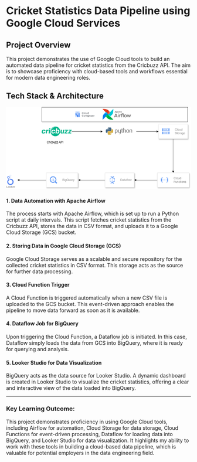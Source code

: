 # Cricket Statistics Data Pipeline using Google Cloud Services

## Project Overview

This project demonstrates the use of Google Cloud tools to build an automated data pipeline for cricket statistics from the Cricbuzz API. The aim is to showcase proficiency with cloud-based tools and workflows essential for modern data engineering roles.

## Tech Stack & Architecture

![Tech Stack & Architecture](https://github.com/Kai-334/Cricket-Statistics-Data-Pipeline-in-Google-Cloud-using-Airflow/blob/d9ee329ab1f4af5b02bb3bdd3e43edab2e83b296/Project%20Architecture.png)

#### **1. Data Automation with Apache Airflow**
The process starts with Apache Airflow, which is set up to run a Python script at daily intervals. This script fetches cricket statistics from the Cricbuzz API, stores the data in CSV format, and uploads it to a Google Cloud Storage (GCS) bucket.

#### **2. Storing Data in Google Cloud Storage (GCS)**
Google Cloud Storage serves as a scalable and secure repository for the collected cricket statistics in CSV format. This storage acts as the source for further data processing.

#### **3. Cloud Function Trigger**
A Cloud Function is triggered automatically when a new CSV file is uploaded to the GCS bucket. This event-driven approach enables the pipeline to move data forward as soon as it is available.

#### **4. Dataflow Job for BigQuery**
Upon triggering the Cloud Function, a Dataflow job is initiated. In this case, Dataflow simply loads the data from GCS into BigQuery, where it is ready for querying and analysis.

#### **5. Looker Studio for Data Visualization**
BigQuery acts as the data source for Looker Studio. A dynamic dashboard is created in Looker Studio to visualize the cricket statistics, offering a clear and interactive view of the data loaded into BigQuery.

---

### Key Learning Outcome:
This project demonstrates proficiency in using Google Cloud tools, including Airflow for automation, Cloud Storage for data storage, Cloud Functions for event-driven processing, Dataflow for loading data into BigQuery, and Looker Studio for data visualization. It highlights my ability to work with these tools in building a cloud-based data pipeline, which is valuable for potential employers in the data engineering field.


